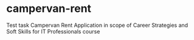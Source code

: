 # campervan-rent
Test task Campervan Rent Application in scope of Career Strategies and Soft Skills for IT Professionals course
